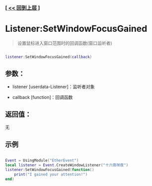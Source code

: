 ### [[ << 回到上层 ]](README.md)

# Listener:SetWindowFocusGained

> 设置鼠标进入窗口范围时的回调函数(窗口监听者)

```lua

listener:SetWindowFocusGained(callback)

```

## 参数：

+ listener [userdata-Listener]：监听者对象

+ callback [function]：回调函数

## 返回值：

无

## 示例

```lua

Event = UsingModule("EtherEvent")
local listener = Event.CreateWindowListener("十六夜咲夜")
listener:SetWindowFocusGained(function()
    print("I gained your attention!")
end)

```